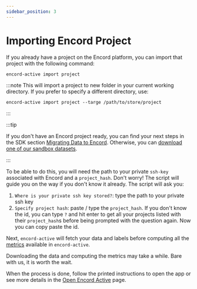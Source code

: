 ```yaml
---
sidebar_position: 3
---
```


# Importing Encord Project

If you already have a project on the Encord platform, you can import that project with the following command:

```
encord-active import project
```

:::note
This will import a project to new folder in your current working directory. If you prefer to specify a different directory, use:

```shell
encord-active import project --targe /path/to/store/project
```

:::

:::tip

If you don't have an Encord project ready, you can find your next steps in the SDK section [Migrating Data to Encord](/sdk/migrating-data).
Otherwise, you can [download one of our sandbox datasets](/cli/download-sandbox-data).

:::

To be able to do this, you will need the path to your private `ssh-key` associated with Encord and a `project_hash`.
Don't worry! The script will guide you on the way if you don't know it already.
The script will ask you:

1. `Where is your private ssh key stored?`: type the path to your private ssh key
2. `Specify project hash`: paste / type the `project_hash`. If you don't know the id, you can type `?` and hit enter to get all your projects listed with their `project_hash`s before being prompted with the question again. Now you can copy paste the id.

Next, `encord-active` will fetch your data and labels before computing all the [metrics](/category/metrics) available in `encord-active`.

Downloading the data and computing the metrics may take a while.
Bare with us, it is worth the wait.

When the process is done, follow the printed instructions to open the app or see more details in the [Open Encord Active](/cli/open-encord-active) page.
